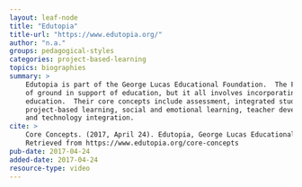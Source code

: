 ```yaml
---
layout: leaf-node
title: "Edutopia"
title-url: "https://www.edutopia.org/"
author: "n.a."
groups: pedagogical-styles
categories: project-based-learning
topics: biographies
summary: >
    Edutopia is part of the George Lucas Educational Foundation.  The Foundation covers a lot
    of ground in support of education, but it all involves incorporating technology into
    education.  Their core concepts include assessment, integrated studies,
    project-based learning, social and emotional learning, teacher development,
    and technology integration.
cite: >
    Core Concepts. (2017, April 24). Edutopia, George Lucas Educational Foundation.
    Retrieved from https://www.edutopia.org/core-concepts
pub-date: 2017-04-24
added-date: 2017-04-24
resource-type: video
---
```

